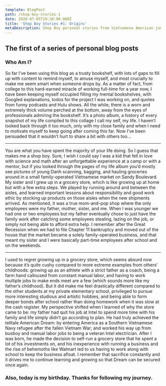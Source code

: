 ```yaml
---
template: BlogPost
path: /shop-boy-stories-1
date: 2020-07-05T19:30:00.000Z
title: 'Shop Boy Stories #1: Origins'
metaDescription: Shop Boy personal stories from Vietnamese American junior software engineer.
---
```

## The first of a series of personal blog posts
### Who Am I?

So far I’ve been using this blog as a trusty bookshelf, with lots of gaps to fill up with content to remind myself, to amuse myself, and most crucially to make me seem smart when someone drops by. As a matter of fact, from college to this hard-earned miracle of working full-time for a year now, I have been keeping myself occupied filling my mental bookshelves, with Googled explanations, todos for the project I was working on, and quotes from funny podcasts and Hulu shows. All the while, there is a worn and extremely thick volume perched at the bottom, away from the eyes of professionals admiring the bookshelf. It’s a photo album, a history of every snapshot of my life compiled to this collage I call my self, my life. I haven’t looked back through it too much, only with my close family and when I need to motivate myself to keep going after coming this far. Now I’ve been persuaded that it wouldn’t hurt to share a bit with others too...

---

You are what you have spent the majority of your life doing. So I guess that makes me a shop boy.  Sure, I wish I could say I was a kid that fell in love with science and math after an unforgettable experience at a camp or with a mentor, but if you looked through the pages of my life album you’d mostly see pictures of young Danh scanning, bagging, and hauling groceries around in a small family-operated Vietnamese market on Sandy Boulevard.  My sister and I grew up in a grocery store, which is like growing up at home but with a few extra steps.  We played by running around and between the aisles, and learned important lessons about responsibility and good work ethic by stocking up products on those aisles when the new shipments arrived.  As mentioned, it was a true  mom-and-pop shop where the only employees were my father, mother, sister, and me.  When I was younger we had one or two employees but my father eventually chose to just have the family work after catching some employees stealing, lazing on the job, or simply not being able to afford extra help.  I remember after the Great Recession when we had to file Chapter 11 bankruptcy and moved out of the house that the market became a solely family-operated business, and that meant my sister and I were basically part-time employees after school and on the weekends.

--- 

I used to regret growing up in a grocery store, which seems absurd now because it’s quite cushy compared to more extreme examples from others’ childhoods: growing up as an athlete with a strict father as a coach, being a farm hand calloused from constant manual labor, and having to work multiple jobs to make ends meet are a few (which sounds more like my father’s childhood). But it did make me feel drastically different compared to the other students at my private elementary school, privileged to pursue more interesting studious and artistic hobbies, and being able to form deeper bonds after school rather than doing homework when it was slow at the cash register.  My perspective shifted when I learned of why the store came to be: my father had quit his job at Intel to spend more time with his family and life simply didn’t go according to plan.  He had truly achieved the telltale American Dream: by entering America as a Southern Vietnamese Navy refugee after the fallen Vietnam War; and worked his way up from busboy and manual labor jobs to being a veteran Intel electrician. After I was born, he made the decision to self-run a grocery store that he spent a lot of his investments on, and his inexperience with running a business and the rise of behemoths like Walmart led to us having to work along with school to keep the business afloat.  I remember that sacrifice constantly and it drives me to continue learning and growing so that Dream can be secured once again.
### Also, today is my birthday. Thanks for following my journey.



